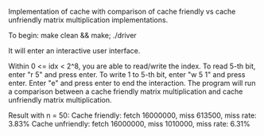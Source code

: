 Implementation of cache with comparison of cache friendly vs cache unfriendly matrix multiplication implementations.

To begin:
make clean && make; ./driver

It will enter an interactive user interface.

Within 0 <= idx < 2^8, you are able to read/write the index.
To read 5-th bit, enter "r 5" and press enter.
To write 1 to 5-th bit, enter "w 5 1" and press enter.
Enter "e" and press enter to end the interaction. The program will run a comparison between a cache friendly matrix multiplication and cache unfriendly matrix multiplication.

Result with n = 50:
Cache friendly:
fetch 16000000, miss 613500, miss rate: 3.83%
Cache unfriendly:
fetch 16000000, miss 1010000, miss rate: 6.31%

